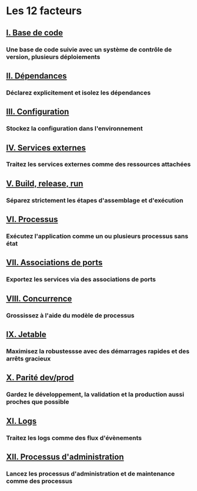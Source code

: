 Les 12 facteurs
==================

## [I. Base de code](./codebase)
### Une base de code suivie avec un système de contrôle de version, plusieurs déploiements

## [II. Dépendances](./dependencies)
### Déclarez explicitement et isolez les dépendances

## [III. Configuration](./config)
### Stockez la configuration dans l'environnement

## [IV. Services externes](./backing-services)
### Traitez les services externes comme des ressources attachées

## [V. Build, release, run](./build-release-run)
### Séparez strictement les étapes d'assemblage et d'exécution

## [VI. Processus](./processes)
### Exécutez l'application comme un ou plusieurs processus sans état

## [VII. Associations de ports](./port-binding)
### Exportez les services via des associations de ports

## [VIII. Concurrence](./concurrency)
### Grossissez à l'aide du modèle de processus

## [IX. Jetable](./disposability)
### Maximisez la robustessse avec des démarrages rapides et des arrêts gracieux

## [X. Parité dev/prod](./dev-prod-parity)
### Gardez le développement, la validation et la production aussi proches que possible

## [XI. Logs](./logs)
### Traitez les logs comme des flux d'évènements

## [XII. Processus d'administration](./admin-processes)
### Lancez les processus d'administration et de maintenance comme des processus
